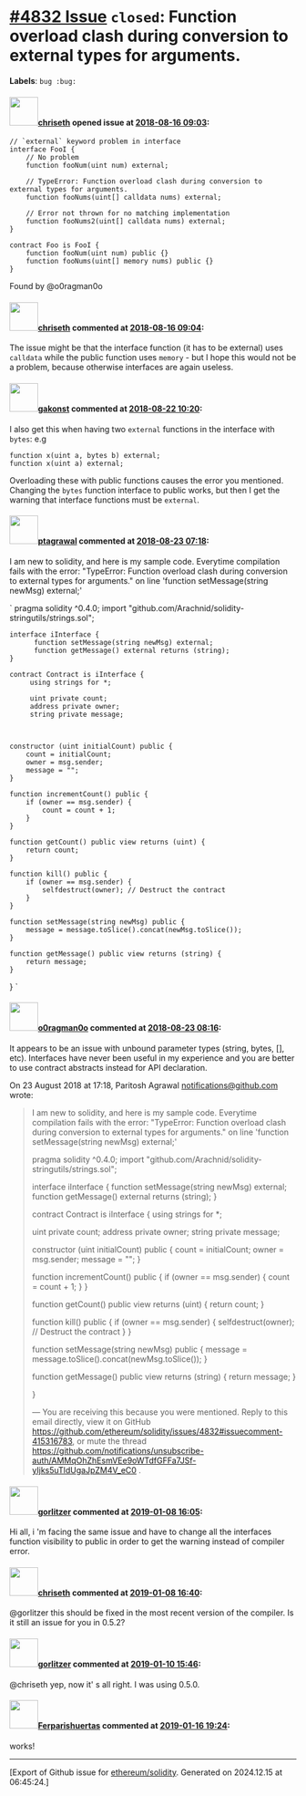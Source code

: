 # [\#4832 Issue](https://github.com/ethereum/solidity/issues/4832) `closed`: Function overload clash during conversion to external types for arguments.
**Labels**: `bug :bug:`


#### <img src="https://avatars.githubusercontent.com/u/9073706?v=4" width="50">[chriseth](https://github.com/chriseth) opened issue at [2018-08-16 09:03](https://github.com/ethereum/solidity/issues/4832):

```
// `external` keyword problem in interface 
interface FooI {
    // No problem
    function fooNum(uint num) external;

    // TypeError: Function overload clash during conversion to external types for arguments.
    function fooNums(uint[] calldata nums) external;

    // Error not thrown for no matching implementation 
    function fooNums2(uint[] calldata nums) external;
}

contract Foo is FooI {
    function fooNum(uint num) public {}
    function fooNums(uint[] memory nums) public {}
}
```

Found by @o0ragman0o 

#### <img src="https://avatars.githubusercontent.com/u/9073706?v=4" width="50">[chriseth](https://github.com/chriseth) commented at [2018-08-16 09:04](https://github.com/ethereum/solidity/issues/4832#issuecomment-413476927):

The issue might be that the interface function (it has to be external) uses `calldata` while the public function uses `memory` - but I hope this would not be a problem, because otherwise interfaces are again useless.

#### <img src="https://avatars.githubusercontent.com/u/17802178?u=415799bf0993e702ceb029e13fadb14eb79cfa0a&v=4" width="50">[gakonst](https://github.com/gakonst) commented at [2018-08-22 10:20](https://github.com/ethereum/solidity/issues/4832#issuecomment-414985118):

I also get this when having two `external` functions in the interface with `bytes`:
e.g
```
function x(uint a, bytes b) external;
function x(uint a) external;
```

Overloading these with public functions causes the error you mentioned. Changing the `bytes` function interface to public works, but then I get the warning that interface functions must be `external`.

#### <img src="https://avatars.githubusercontent.com/u/20944400?u=52b7d7cf8f04c4b53ef041e09b8dfce4f7e696c9&v=4" width="50">[ptagrawal](https://github.com/ptagrawal) commented at [2018-08-23 07:18](https://github.com/ethereum/solidity/issues/4832#issuecomment-415316783):

I am new to solidity, and here is my sample code. 
Everytime compilation fails with the error: "TypeError: Function overload clash during conversion to external types for arguments."
on line 'function setMessage(string newMsg) external;'

`
    pragma solidity ^0.4.0;
    import "github.com/Arachnid/solidity-stringutils/strings.sol";

    interface iInterface {
          function setMessage(string newMsg) external;
          function getMessage() external returns (string);
    }

    contract Contract is iInterface {
         using strings for *;
    
         uint private count;
         address private owner;
         string private message;
 
    
    
    constructor (uint initialCount) public {
        count = initialCount;
        owner = msg.sender;
        message = "";
    }

    function incrementCount() public {
        if (owner == msg.sender) {
            count = count + 1;
        }
    }
    
    function getCount() public view returns (uint) {
        return count;
    }
    
    function kill() public {
        if (owner == msg.sender) {
            selfdestruct(owner); // Destruct the contract
        }
    }
    
    function setMessage(string newMsg) public {
        message = message.toSlice().concat(newMsg.toSlice());
    }
    
    function getMessage() public view returns (string) {
        return message;
    }
}
`

#### <img src="https://avatars.githubusercontent.com/u/12790330?u=93f973ed85ec0c341023d85050ee1d3eb2be6679&v=4" width="50">[o0ragman0o](https://github.com/o0ragman0o) commented at [2018-08-23 08:16](https://github.com/ethereum/solidity/issues/4832#issuecomment-415331971):

It appears to be an issue with unbound parameter types (string, bytes, [],
etc).  Interfaces have never been useful in my experience and you are
better to use contract abstracts instead for API declaration.

On 23 August 2018 at 17:18, Paritosh Agrawal <notifications@github.com>
wrote:

> I am new to solidity, and here is my sample code.
> Everytime compilation fails with the error: "TypeError: Function overload
> clash during conversion to external types for arguments."
> on line 'function setMessage(string newMsg) external;'
>
> pragma solidity ^0.4.0;
> import "github.com/Arachnid/solidity-stringutils/strings.sol";
>
> interface iInterface {
> function setMessage(string newMsg) external;
> function getMessage() external returns (string);
> }
>
> contract Contract is iInterface {
> using strings for *;
>
> uint private count;
> address private owner;
> string private message;
>
>
>
> constructor (uint initialCount) public {
>     count = initialCount;
>     owner = msg.sender;
>     message = "";
> }
>
> function incrementCount() public {
>     if (owner == msg.sender) {
>         count = count + 1;
>     }
> }
>
> function getCount() public view returns (uint) {
>     return count;
> }
>
> function kill() public {
>     if (owner == msg.sender) {
>         selfdestruct(owner); // Destruct the contract
>     }
> }
>
> function setMessage(string newMsg) public {
>     message = message.toSlice().concat(newMsg.toSlice());
> }
>
> function getMessage() public view returns (string) {
>     return message;
> }
>
> }
>
> —
> You are receiving this because you were mentioned.
> Reply to this email directly, view it on GitHub
> <https://github.com/ethereum/solidity/issues/4832#issuecomment-415316783>,
> or mute the thread
> <https://github.com/notifications/unsubscribe-auth/AMMqOhZhEsmVEe9oWTdfGFFa7JSf-yIjks5uTldUgaJpZM4V_eC0>
> .
>

#### <img src="https://avatars.githubusercontent.com/u/34285005?v=4" width="50">[gorlitzer](https://github.com/gorlitzer) commented at [2019-01-08 16:05](https://github.com/ethereum/solidity/issues/4832#issuecomment-452353412):

Hi all, i 'm facing the same issue and have to change all the interfaces function visibility to public in order to get the warning instead of compiler error.

#### <img src="https://avatars.githubusercontent.com/u/9073706?v=4" width="50">[chriseth](https://github.com/chriseth) commented at [2019-01-08 16:40](https://github.com/ethereum/solidity/issues/4832#issuecomment-452366330):

@gorlitzer this should be fixed in the most recent version of the compiler. Is it still an issue for you in 0.5.2?

#### <img src="https://avatars.githubusercontent.com/u/34285005?v=4" width="50">[gorlitzer](https://github.com/gorlitzer) commented at [2019-01-10 15:46](https://github.com/ethereum/solidity/issues/4832#issuecomment-453142892):

@chriseth yep, now it' s all right. I was using 0.5.0.

#### <img src="https://avatars.githubusercontent.com/u/1405582?v=4" width="50">[Ferparishuertas](https://github.com/Ferparishuertas) commented at [2019-01-16 19:24](https://github.com/ethereum/solidity/issues/4832#issuecomment-454906831):

works!


-------------------------------------------------------------------------------



[Export of Github issue for [ethereum/solidity](https://github.com/ethereum/solidity). Generated on 2024.12.15 at 06:45:24.]

